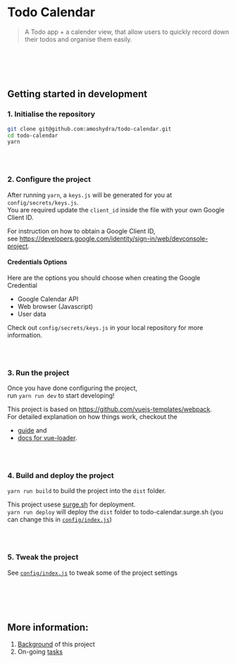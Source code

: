# Todo Calendar

> A Todo app + a calender view, that allow users to quickly record down their todos and organise them easily.

<img height="60px">

## Getting started in development

### 1. Initialise the repository
```bash
git clone git@github.com:amoshydra/todo-calendar.git
cd todo-calendar
yarn
```

<img height="30px">

### 2. Configure the project
After running `yarn`, a `keys.js` will be generated for you at `config/secrets/keys.js`.  
You are required update the `client_id` inside the file with your own Google Client ID.  

For instruction on how to obtain a Google Client ID,  
see https://developers.google.com/identity/sign-in/web/devconsole-project.

#### Credentials Options
Here are the options you should choose when creating the Google Credential
- Google Calendar API
- Web browser (Javascript)
- User data

Check out `config/secrets/keys.js` in your local repository for more information.

<img height="30px">

### 3. Run the project
Once you have done configuring the project,  
run `yarn run dev` to start developing!

This project is based on https://github.com/vuejs-templates/webpack.  
For detailed explanation on how things work, checkout the  
- [guide](http://vuejs-templates.github.io/webpack/) and
- [docs for vue-loader](http://vuejs.github.io/vue-loader).

<img height="30px">

### 4. Build and deploy the project
`yarn run build` to build the project into the `dist` folder.  

This project usese [surge.sh](http://surge.sh/) for deployment.  
`yarn run deploy` will deploy the `dist` folder to todo-calendar.surge.sh (you can change this in [`config/index.js`](https://github.com/amoshydra/todo-calendar/blob/master/config/index.js))

<img height="30px">

### 5. Tweak the project
See [`config/index.js`](https://github.com/amoshydra/todo-calendar/blob/master/config/index.js) to tweak some of the project settings


<img height="60px">

## More information:
1. [Background](https://github.com/amoshydra/todo-calendar/wiki) of this project
2. On-going [tasks](https://github.com/amoshydra/todo-calendar/wiki/Tasks)

